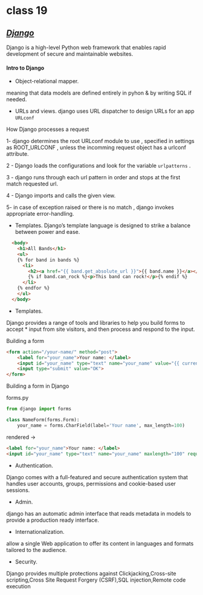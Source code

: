 # class 19

## <ins>*Django*

Django is a high-level Python web framework that enables rapid development of secure and maintainable websites. 

#### Intro to Django
 * Object-relational mapper.

meaning that data models are defined entirely in pyhon & by writing SQL if needed.

* URLs and views.
django uses URL dispatcher to design URLs for an app `URLconf`

How Django processes a request

1- django determines the root URLconf module to use , specified in settings as ROOT_URLCONF , unless the incomming request object has a urlconf attribute.

2 - Django loads the configurations and look for the variable `urlpatterns` . 

3 - django runs through each url pattern in order and stops at the first match requested url.

4 - Django imports and calls the given view.

5- in case of exception raised or there is no match , django invokes appropriate error-handling.

* Templates.
Django’s template language is designed to strike a balance between power and ease.

```html
  <body>
    <h1>All Bands</h1>
    <ul>
    {% for band in bands %}
      <li>
        <h2><a href="{{ band.get_absolute_url }}">{{ band.name }}</a></h2>
        {% if band.can_rock %}<p>This band can rock!</p>{% endif %}
      </li>
    {% endfor %}
    </ul>
  </body>
```
* Templates.

Django provides a range of tools and libraries to help you build forms to accept * input from site visitors, and then process and respond to the input.

Building a form
```html
<form action="/your-name/" method="post">
    <label for="your_name">Your name: </label>
    <input id="your_name" type="text" name="your_name" value="{{ current_name }}">
    <input type="submit" value="OK">
</form>
```
Building a form in Django

forms.py
```py
from django import forms

class NameForm(forms.Form):
    your_name = forms.CharField(label='Your name', max_length=100)
```

rendered ->
```html
<label for="your_name">Your name: </label>
<input id="your_name" type="text" name="your_name" maxlength="100" required>

```
* Authentication.

Django comes with a full-featured and secure authentication system that handles user accounts, groups, permissions and cookie-based user sessions. 

* Admin.

django has an automatic admin interface that reads metadata in models to provide a production ready interface.


* Internationalization.

allow a single Web application to offer its content in languages and formats tailored to the audience.


* Security.

Django provides multiple protections against Clickjacking,Cross-site scripting,Cross Site Request Forgery (CSRF),SQL injection,Remote code execution






